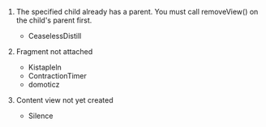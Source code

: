 1. The specified child already has a parent. You must call removeView() on the child's parent first.
    * CeaselessDistill

2. Fragment not attached
    * Kistapleln
    * ContractionTimer
    * domoticz

3.  Content view not yet created
    * Silence
